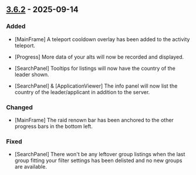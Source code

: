## [3.6.2](https://github.com/NintendoLink07/MythicIOGrabber/releases/tag/3.6.2) - 2025-09-14

### Added

- [MainFrame] A teleport cooldown overlay has been added to the activity teleport.

- [Progress] More data of your alts will now be recorded and displayed.

- [SearchPanel] Tooltips for listings will now have the country of the leader shown.

- [SearchPanel] & [ApplicationViewer] The info panel will now list the country of the leader/applicant in addition to the server.

### Changed

- [MainFrame] The raid renown bar has been anchored to the other progress bars in the bottom left.

### Fixed

- [SearchPanel] There won't be any leftover group listings when the last group fitting your filter settings has been delisted and no new groups are available.